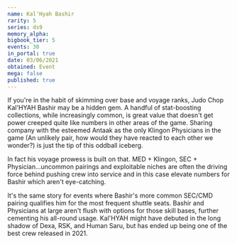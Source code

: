 ```yaml
---
name: Kal'Hyah Bashir
rarity: 5
series: ds9
memory_alpha:
bigbook_tier: 5
events: 30
in_portal: true
date: 03/06/2021
obtained: Event
mega: false
published: true
---
```


If you're in the habit of skimming over base and voyage ranks, Judo Chop Kal'HYAH Bashir may be a hidden gem. A handful of stat-boosting collections, while increasingly common, is great value that doesn't get power creeped quite like numbers in other areas of the game. Sharing company with the esteemed Antaak as the only Klingon Physicians in the game (An unlikely pair, how would they have reacted to each other we wonder?) is just the tip of this oddball iceberg.

In fact his voyage prowess is built on that. MED + Klingon, SEC + Physician...uncommon pairings and exploitable niches are often the driving force behind pushing crew into service and in this case elevate numbers for Bashir which aren't eye-catching.

It's the same story for events where Bashir's more common SEC/CMD pairing qualifies him for the most frequent shuttle seats. Bashir and Physicians at large aren't flush with options for those skill bases, further cementing his all-round usage. Kal'HYAH might have debuted in the long shadow of Dexa, RSK, and Human Saru, but has ended up being one of the best crew released in 2021.
